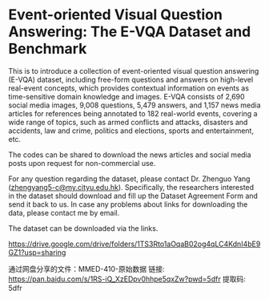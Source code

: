 # Event-oriented Visual Question Answering: The E-VQA Dataset and Benchmark

This is to introduce a collection of event-oriented visual question answering (E-VQA) dataset, including free-form questions and answers on high-level real-event concepts, which provides contextual information on events as time-sensitive domain knowledge and images. E-VQA consists of 2,690 social media images, 9,008 questions, 5,479 answers, and 1,157 news media articles for references being annotated to 182 real-world events, covering a wide range of topics, such as armed conflicts and attacks, disasters and accidents, law and crime, politics and elections, sports and entertainment, etc.

The codes can be shared to download the news articles and social media posts upon request for non-commercial use. 

For any question regarding the dataset, please contact Dr. Zhenguo Yang (zhengyang5-c@my.cityu.edu.hk). Specifically, the researchers interested in the dataset should download and fill up the Dataset Agreement Form and send it back to us. In case any problems about links for downloading the data, please contact me by email.

The dataset can be downloaded via the links.

https://drive.google.com/drive/folders/1TS3Rto1aOqaB02og4qLC4KdnI4bE9GZ1?usp=sharing

通过网盘分享的文件：MMED-410-原始数据
链接: https://pan.baidu.com/s/1RS-iQ_XzEDpv0hhpe5qxZw?pwd=5dfr 提取码: 5dfr
